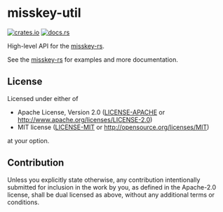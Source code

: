 # misskey-util

[![crates.io](https://img.shields.io/crates/v/misskey-util?style=flat-square)](https://crates.io/crates/misskey-util)
[![docs.rs](https://img.shields.io/badge/docs.rs-misskey--util-blue?style=flat-square)](https://docs.rs/misskey-util)

High-level API for the [misskey-rs](https://crates.io/crates/misskey).

See the [misskey-rs](https://crates.io/crates/misskey) for examples and more documentation.

## License

Licensed under either of

 * Apache License, Version 2.0
    ([LICENSE-APACHE](LICENSE-APACHE) or http://www.apache.org/licenses/LICENSE-2.0)
 * MIT license
		([LICENSE-MIT](LICENSE-MIT) or http://opensource.org/licenses/MIT)

at your option.

## Contribution

Unless you explicitly state otherwise, any contribution intentionally submitted
for inclusion in the work by you, as defined in the Apache-2.0 license, shall be
dual licensed as above, without any additional terms or conditions.

